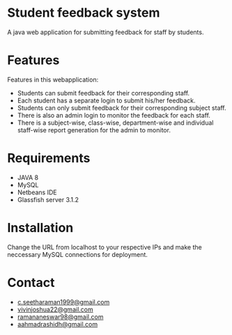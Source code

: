 # Student feedback system
A java web application for submitting feedback for staff by students.

# Features
Features in this webapplication:
  - Students can submit feedback for their corresponding staff.
  - Each student has a separate login to submit his/her feedback.
  - Students can only submit feedback for their corresponding subject staff.
  - There is also an admin login to monitor the feedback for each staff.
  - There is a subject-wise, class-wise, department-wise and individual staff-wise report generation for the admin to monitor.

# Requirements
  - JAVA 8
  - MySQL
  - Netbeans IDE
  - Glassfish server 3.1.2

# Installation
Change the URL from localhost to your respective IPs and make the neccessary MySQL connections for deployment. 

# Contact
  - c.seetharaman1999@gmail.com
  - vivinjoshua22@gmail.com
  - ramananeswar98@gmail.com
  - aahmadrashidh@gmail.com
  

